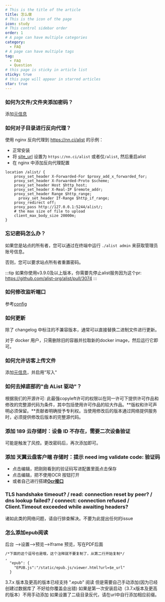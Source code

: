 ```yaml
---
# This is the title of the article
title: 怎么做
# This is the icon of the page
icon: study
# This control sidebar order
order: 1
# A page can have multiple categories
category:
  - FAQ
# A page can have multiple tags
tag:
  - FAQ
  - Question
# this page is sticky in article list
sticky: true
# this page will appear in starred articles
star: true
---
```


### 如何为文件/文件夹添加密码？

添加[元信息](../guide/advanced/meta.md)

### 如何对子目录进行反向代理？

使用 nginx 反向代理到 https://nn.ci/alist 的示例：

- 正常安装
- 将 [site_url](../config/configuration.md#site_url) 设置为 `https://nn.ci/alist` 或者仅`/alist`, 然后重启alist
- 在 nginx 中添加反向代理配置

```nginx
location /alist/ {
    proxy_set_header X-Forwarded-For $proxy_add_x_forwarded_for;
    proxy_set_header X-Forwarded-Proto $scheme;
    proxy_set_header Host $http_host;
    proxy_set_header X-Real-IP $remote_addr;
    proxy_set_header Range $http_range;
	  proxy_set_header If-Range $http_if_range;
    proxy_redirect off;
    proxy_pass http://127.0.0.1:5244/alist/;
    # the max size of file to upload
    client_max_body_size 20000m;
}
```

### 忘记密码怎么办？

如果您是站点的所有者，您可以通过在终端中运行 `./alist admin` 来获取管理员账号信息。

否则，您可以要求站点所有者重置密码。

:::tip
如果你使用v3.9.0及以上版本，你需要先停止alist服务因为这个pr: https://github.com/alist-org/alist/pull/3074
:::

### 如何修改监听端口 ​

参考[config](../config/configuration.md#port)

### 如何更新

除了 changelog 中标注的不兼容版本，通常可以直接替换二进制文件进行更新。

对于 docker 用户，只需删除旧的容器并拉取新的docker image，然后运行它即可。

### 如何允许访客上传文件

添加[元信息](../guide/advanced/meta.md)，并启用"写入"

### 如何去掉底部的"由 AList 驱动"？​

根据我们的开源许可:
此最强copyleft许可的权限以在同一许可下提供许可作品和修改的完整源代码为条件，其中包括使用许可作品的较大作品。**版权和许可声明必须保留。**贡献者明确授予专利权。当使用修改后的版本通过网络提供服务时，必须提供修改后版本的完整源代码。

### 添加 189 云存储时：设备 ID 不存在，需要二次设备验证 ​

可能是触发了风控。更改密码后，再次添加即可。

### 添加 天翼云盘客户端 存储时：提示 need img validate code: 验证码

- 点击编辑，把刚刚看到的验证码写进配置里面点击保存
- 点击编辑，把不使用OCR 按钮打开
- 或者自己进行搭建[**Ocr接口**](../config/global.md#ocr-api)

### TLS handshake timeout? / read: connection reset by peer? / dns lookup failed? / connect: connection refused / Client.Timeout exceeded while awaiting headers?

诸如此类的网络问题，请自行排查解决。不要为此提出任何的issue


### 怎么添加epub阅读

后台 ——>设置——>预览——>Iframe 预览，写在PDF后面

```html
/*下面的这个逗号也是哦，这个注释就不要复制了，从第二行开始复制*/
,
  "epub": {
    "EPUB.js":"/static/epub.js/viewer.html?url=$e_url"
  }
```

3.7.x 版本及更高的版本已经支持  ".epub" 阅读
但是需要自己手动添加(因为已经创建过数据库了 不好给你覆盖会出错)
如果是第一次安装启动（3.7.x版本及更高的版本）不用手动添加
如果设置了二级目录反代，请在url中自行添加相应前缀。

